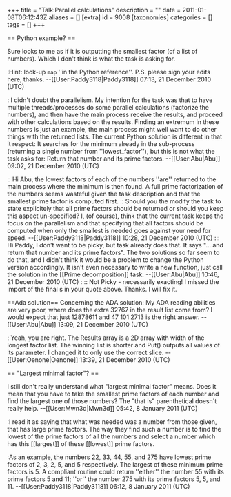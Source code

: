 +++
title = "Talk:Parallel calculations"
description = ""
date = 2011-01-08T06:12:43Z
aliases = []
[extra]
id = 9008
[taxonomies]
categories = []
tags = []
+++

== Python example? ==

Sure looks to me as if it is outputting the smallest factor (of a list of numbers). Which I don't think is what the task is asking for.

:Hint: look-up <code>map</code> ''in the Python reference''. P.S. please sign your edits here, thanks. --[[User:Paddy3118|Paddy3118]] 07:13, 21 December 2010 (UTC)

: I didn't doubt the parallelism. My intention for the task was that to have multiple threads/processes do some parallel calculations (factorize the numbers), and then have the main process receive the results, and proceed with other calculations based on the results.  Finding an extremum in these numbers is just an example, the main process might well want to do other things with the returned lists. The current Python solution is different in that it respect: It searches for the minimum already in the sub-process (returning a single number from ''lowest_factor''), but this is not what the task asks for: Return that number and its prime factors. --[[User:Abu|Abu]] 09:02, 21 December 2010 (UTC)

:: Hi Abu, the lowest factors of each of the numbers ''are'' returned to the main process where the minimum is then found. A full prime factorization of the numbers seems wasteful given the task description and that the smallest prime factor is computed first. 
:: Should you the modify the task to state explicitely that all prime factors should be returned or should you keep this aspect un-specified? I, (of course), think that the current task keeps the focus on the parallelism and that specifying that all factors should be computed when only the smallest is needed goes against your need for speed. --[[User:Paddy3118|Paddy3118]] 10:28, 21 December 2010 (UTC)
::: Hi Paddy, I don't want to be picky, but task already does that. It says "... and return that number and its prime factors". The two solutions so far seem to do that, and I didn't think it would be a problem to change the Python version accordingly. It isn't even necessary to write a new function, just call the solution in the [[Prime decomposition]] task. --[[User:Abu|Abu]] 10:46, 21 December 2010 (UTC)
:::: Not Picky - necessarily exacting! I missed the import of the final s in your quote above. Thanks. I will fix it.

==Ada solution==
Concerning the ADA solution: My ADA reading abilities are very poor, where does the extra 32767 in the result list come from? I would expect that just 12878611 and 47 101 2713 is the right answer. --[[User:Abu|Abu]] 13:09, 21 December 2010 (UTC)

: Yeah, you are right. The Results array is a 2D array with width of the longest factor list. The winning list is shorter and Put() outputs all values of its parameter. I changed it to only use the correct slice. --[[User:Oenone|Oenone]] 13:39, 21 December 2010 (UTC)

== "Largest minimal factor"? ==

I still don't really understand what "largest minimal factor" means. Does it mean that you have to take the smallest prime factors of each number and find the largest one of those numbers? The "that is" parenthetical doesn't really help. --[[User:Mwn3d|Mwn3d]] 05:42, 8 January 2011 (UTC)

:I read it as saying that what was needed was a number from those given, that has large prime factors. The way they find such a number is to find the lowest of the prime factors of all the numbers and select a number which has this [[largest]] of these [[lowest]] prime factors.

:As an example, the numbers 22, 33, 44, 55, and 275 have lowest prime factors of 2, 3, 2, 5, and 5 respectively. The largest of these minimum prime factors is 5. A compliant routine could return ''either'' the number 55 with its prime factors 5 and 11; ''or'' the number 275 with its prime factors 5, 5, and 11. --[[User:Paddy3118|Paddy3118]] 06:12, 8 January 2011 (UTC)
